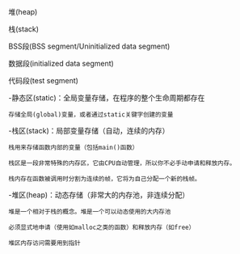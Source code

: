 堆(heap)

栈(stack)

BSS段(BSS segment/Uninitialized data segment)

数据段(initialized data segment)

代码段(test segment)



-静态区(static)：全局变量存储，在程序的整个生命周期都存在

    存储全局(global)变量，或者通过static关键字创建的变量
   
-栈区(stack)：局部变量存储（自动，连续的内存）

    栈用来存储函数内部的变量（包括main()函数）
   
    栈区是一段非常特殊的内存区，它由CPU自动管理，所以你不必手动申请和释放内存。
   
    栈内存在函数被调用时分割为连续的帧，它将为自己分配一个新的栈帧。
   
   
-堆区(heap)：动态存储（非常大的内存池，非连续分配）

    堆是一个相对于栈的概念。堆是一个可以动态使用的大内存池
	
	必须显式地申请（使用如malloc之类的函数）和释放内存（如free）
	
	堆区内存访问需要用到指针
	

